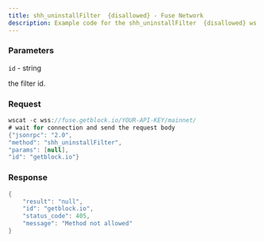 ```yaml
---
title: shh_uninstallFilter  {disallowed} - Fuse Network
description: Example code for the shh_uninstallFilter  {disallowed} ws method. Сomplete guide on how to use shh_uninstallFilter  {disallowed} ws in GetBlock.io Web3 documentation.
---
```


### Parameters


`id` - string

the filter id.

### Request

``` java
wscat -c wss://fuse.getblock.io/YOUR-API-KEY/mainnet/ 
# wait for connection and send the request body 
{"jsonrpc": "2.0",
"method": "shh_uninstallFilter",
"params": [null],
"id": "getblock.io"}
```

###  Response

``` java
{
    "result": "null",
    "id": "getblock.io",
    "status_code": 405,
    "message": "Method not allowed"
}
```

